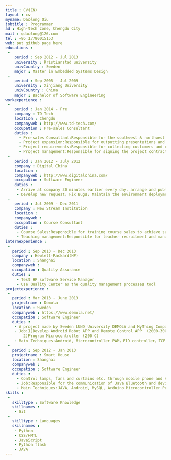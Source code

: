 ```yaml
---
title : CV(EN)
layout : cv
myname: Daolong Qiu
jobtitle : Programmer
ad : High-tech zone, Chengdu City
mail : qdaolong@126.com
tel : +86 17780015153
web: put github page here
educations :
 -
    period : Sep 2012 - Jul 2013
    university : Kristianstad university
    univCountry : Sweden
    major : Master in Embedded Systems Design
 -  
    period : Sep 2005 - Jul 2009
    university : Xinjiang University
    univCountry : China
    major : Bachelor of Software Engineering    
workexperience :
 -
    period : Jan 2014 - Pre
    company : TD Tech
    location : Chengdu
    companyweb : http://www.td-tech.com/
    occupation : Pre-sales Consultant
    duties :
      - Pre-sales Consultant:Responsible for the southwest & northwest area of intelligent photovoltaic solutions. Manage and    work with channel partners to provide end-to-end solutions for customers, guide customers to recognize the overall solution values
      - Project expansion:Responsible for outputting presentations and solutions and communicating with customers to explain the overall solutions. Supported the Shanghai SNEC and other large-scale exhibition with channel partners
      - Project requirements:Responsible for collecting customers and channel partners needs，Coordination of internal product line of the various departments to match market needs with company products and solutions
      - Project management:Responsible for signing the project contract and delivery. Work with channels to provide high quality service
 -
    period : Jan 2012 - July 2012
    company : Digital China
    location :
    companyweb : http://www.digitalchina.com/
    occupation : Software Engineer
    duties :
     - Arrive at company 30 minutes earlier every day, arrange and publish new system patch, maintain 6 severs (Linux and Windows)
     - Develop new request; Fix Bugs; Maintain the environment deployment document
 -
    period : Jul 2009 - Dec 2011
    company : New Stream Institution
    location :
    companyweb :
    occupation : Course Consultant
    duties :
     - Course Sales:Responsible for training course sales to achieve sale targets
     - Teaching management:Responsible for teacher recruitment and management training. Up to 1,000 students and 60 teachers during winter and summer classes.
internexperience :
 -
   period : Sep 2013 - Dec 2013
   company : Hewlett-Packard(HP)
   location : Shanghai
   companyweb :
   occupation : Quality Assurance
   duties :
     - Test HP software Service Manager
     - Use Quality Center as the quality management processes tool
projectexperience :
 -
   period : Mar 2013 - June 2013
   projectname : Demola
   location : Sweden
   companyweb : https://www.demola.net/
   occupation : Software Engineer
   duties :
    - A project made by Sweden LUND University DEMOLA and MyThing Company. Design an Android Robot with two wheels
    - Job:1)Develop Android Robot APP and Remote Control APP  (2000-3000  JAVA)
        2)Program Microcontroller (200 C)
    - Main Techniques:Android, Microcontroller PWM，PID controller，TCP/IP transmission
 -
   period : Sep 2012 - Jan 2013
   projectname : Smart House
   location : Shanghai
   companyweb :
   occupation : Software Engineer
   duties :
     - Control lamps, fans and curtains etc. through mobile phone and Kinects. Monitor the temperature and humidity etc. of rooms.
     - Job:Responsible for the communication of Java Bluetooth and devices (1000 -2000 JAVA)
     - Main Techniques:JAVA, Android, MySQL, Arduino Microcontroller Processing
skills :
 -
   skilltype : Software Knowledge
   skillnames :
    - Git
 -
   skilltype : Languages
   skillnames :
    - Python
    - CSS/HMTL
    - JavaScript
    - Python flask
    - JAVA
---
```

